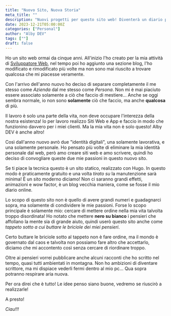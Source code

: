 ```yaml
---
title: "Nuovo Sito, Nuova Storia"
meta_title: ""
description: "Nuovi progetti per questo sito web! Diventerà un diario personale, staccato dalla mia immagine aziendale"
date: 2023-12-21T05:00:00Z
categories: ["Personal"]
author: "Alby DEV"
tags: [""]
draft: false
---
```


Ho un sito web ormai da cinque anni. All'inizio l'ho creato per la mia attività di [Sviluppatore Web](https://reineristudio.com), nel tempo poi ho aggiunto una sezione blog, l'ho modificato e rimodificato più volte ma non sono mai riuscito a trovare qualcosa che mi piacesse veramente.

Con l'arrivo dell'anno nuovo ho deciso di separare completamente il me stesso come *Azienda* dal me stesso come *Persona*. Non mi è mai piaciuto essere associato solamente a ciò che faccio di mestiere... Anche se oggi sembra normale, io non sono **solamente** ciò che faccio, ma anche **qualcosa** di più.

Il lavoro è solo una parte della vita, non deve occupare l'interezza della nostra esistenza!
Io per lavoro realizzo Siti Web e App e faccio in modo che funzionino davvero per i miei clienti. Ma la mia vita non è solo questo! Alby DEV è anche altro!

Così dall'anno nuovo avrò due "identità digitali", una solamente lavorativa, e una solamente personale.
Ho pensato più volte di eliminare la mia identità personale dal web, però amo creare siti web e amo scrivere, quindi ho deciso di convogliare queste due mie passioni in questo nuovo sito.

Se ti piace la tecnica questo è un sito statico, realizzato con Hugo. In questo modo è praticamente gratuito e una volta *tirato su* la manutenzione sarà minima! È un sito moderno diciamo!
Non ci saranno grandi effetti, animazioni e wow factor, è un blog vecchia maniera, come se fosse il mio diario online.

Lo scopo di questo sito non è quello di avere grandi numeri e guadagnarci sopra, ma solamente di condividere le mie passioni. Forse lo scopo principale è solamente mio: cercare di mettere ordine nella mia vita talvolta troppo disordinata! Ho notato che mettere **nero su bianco** i pensieri che affollano la mente sia di grande aiuto, quindi userò questo sito anche come *tappeto sotto a cui buttare le briciole dei miei pensieri*.

Certo buttare le briciole sotto al tappeto non è fare ordine, ma il mondo è governato dal caos e talvolta non possiamo fare altro che accettarlo, diciamo che mi accontento così senza cercare di riordinare troppo.

Oltre ai pensieri vorrei pubblicare anche alcuni racconti che ho scritto nel tempo, quasi tutti ambientati in montagna. Non ho ambizioni di diventare scrittore, ma mi dispiace vederli fermi dentro al mio pc... Qua sopra potranno respirare aria nuova.

Per ora direi che è tutto! Le idee penso siano buone, vedremo se riuscirò a realizzarle!

A presto!

*Ciau!!!*


